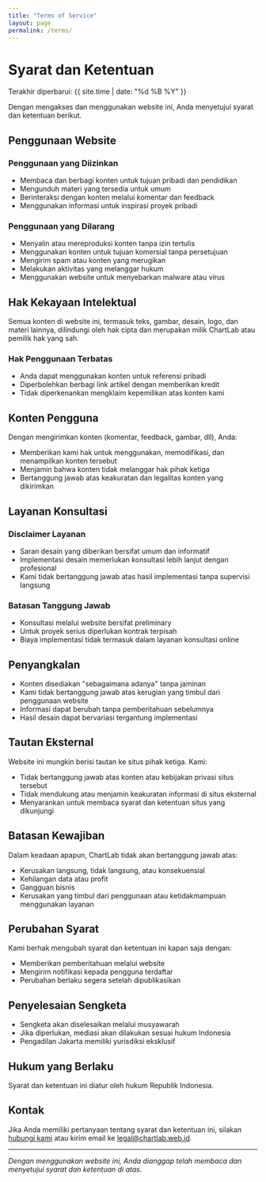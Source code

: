 ```yaml
---
title: "Terms of Service"
layout: page
permalink: /terms/
---
```


# Syarat dan Ketentuan

Terakhir diperbarui: {{ site.time | date: "%d %B %Y" }}

Dengan mengakses dan menggunakan website ini, Anda menyetujui syarat dan ketentuan berikut.

## Penggunaan Website

### Penggunaan yang Diizinkan
- Membaca dan berbagi konten untuk tujuan pribadi dan pendidikan
- Mengunduh materi yang tersedia untuk umum
- Berinteraksi dengan konten melalui komentar dan feedback
- Menggunakan informasi untuk inspirasi proyek pribadi

### Penggunaan yang Dilarang
- Menyalin atau mereproduksi konten tanpa izin tertulis
- Menggunakan konten untuk tujuan komersial tanpa persetujuan
- Mengirim spam atau konten yang merugikan
- Melakukan aktivitas yang melanggar hukum
- Menggunakan website untuk menyebarkan malware atau virus

## Hak Kekayaan Intelektual

Semua konten di website ini, termasuk teks, gambar, desain, logo, dan materi lainnya, dilindungi oleh hak cipta dan merupakan milik ChartLab atau pemilik hak yang sah.

### Hak Penggunaan Terbatas
- Anda dapat menggunakan konten untuk referensi pribadi
- Diperbolehkan berbagi link artikel dengan memberikan kredit
- Tidak diperkenankan mengklaim kepemilikan atas konten kami

## Konten Pengguna

Dengan mengirimkan konten (komentar, feedback, gambar, dll), Anda:
- Memberikan kami hak untuk menggunakan, memodifikasi, dan menampilkan konten tersebut
- Menjamin bahwa konten tidak melanggar hak pihak ketiga
- Bertanggung jawab atas keakuratan dan legalitas konten yang dikirimkan

## Layanan Konsultasi

### Disclaimer Layanan
- Saran desain yang diberikan bersifat umum dan informatif
- Implementasi desain memerlukan konsultasi lebih lanjut dengan profesional
- Kami tidak bertanggung jawab atas hasil implementasi tanpa supervisi langsung

### Batasan Tanggung Jawab
- Konsultasi melalui website bersifat preliminary
- Untuk proyek serius diperlukan kontrak terpisah
- Biaya implementasi tidak termasuk dalam layanan konsultasi online

## Penyangkalan

- Konten disediakan "sebagaimana adanya" tanpa jaminan
- Kami tidak bertanggung jawab atas kerugian yang timbul dari penggunaan website
- Informasi dapat berubah tanpa pemberitahuan sebelumnya
- Hasil desain dapat bervariasi tergantung implementasi

## Tautan Eksternal

Website ini mungkin berisi tautan ke situs pihak ketiga. Kami:
- Tidak bertanggung jawab atas konten atau kebijakan privasi situs tersebut
- Tidak mendukung atau menjamin keakuratan informasi di situs eksternal
- Menyarankan untuk membaca syarat dan ketentuan situs yang dikunjungi

## Batasan Kewajiban

Dalam keadaan apapun, ChartLab tidak akan bertanggung jawab atas:
- Kerusakan langsung, tidak langsung, atau konsekuensial
- Kehilangan data atau profit
- Gangguan bisnis
- Kerusakan yang timbul dari penggunaan atau ketidakmampuan menggunakan layanan

## Perubahan Syarat

Kami berhak mengubah syarat dan ketentuan ini kapan saja dengan:
- Memberikan pemberitahuan melalui website
- Mengirim notifikasi kepada pengguna terdaftar
- Perubahan berlaku segera setelah dipublikasikan

## Penyelesaian Sengketa

- Sengketa akan diselesaikan melalui musyawarah
- Jika diperlukan, mediasi akan dilakukan sesuai hukum Indonesia
- Pengadilan Jakarta memiliki yurisdiksi eksklusif

## Hukum yang Berlaku

Syarat dan ketentuan ini diatur oleh hukum Republik Indonesia.

## Kontak

Jika Anda memiliki pertanyaan tentang syarat dan ketentuan ini, silakan [hubungi kami](/contact/) atau kirim email ke legal@chartlab.web.id.

---

*Dengan menggunakan website ini, Anda dianggap telah membaca dan menyetujui syarat dan ketentuan di atas.*